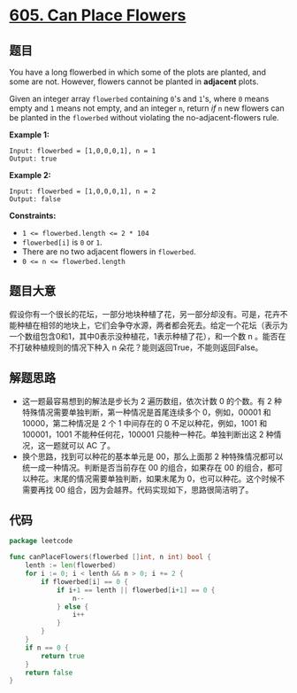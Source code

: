 # [605. Can Place Flowers](https://leetcode.com/problems/can-place-flowers/)

## 题目

You have a long flowerbed in which some of the plots are planted, and some are not. However, flowers cannot be planted in **adjacent** plots.

Given an integer array `flowerbed` containing `0`'s and `1`'s, where `0` means empty and `1` means not empty, and an integer `n`, return *if* `n` new flowers can be planted in the `flowerbed` without violating the no-adjacent-flowers rule.

**Example 1:**

```
Input: flowerbed = [1,0,0,0,1], n = 1
Output: true
```

**Example 2:**

```
Input: flowerbed = [1,0,0,0,1], n = 2
Output: false
```

**Constraints:**

- `1 <= flowerbed.length <= 2 * 104`
- `flowerbed[i]` is `0` or `1`.
- There are no two adjacent flowers in `flowerbed`.
- `0 <= n <= flowerbed.length`

## 题目大意

假设你有一个很长的花坛，一部分地块种植了花，另一部分却没有。可是，花卉不能种植在相邻的地块上，它们会争夺水源，两者都会死去。给定一个花坛（表示为一个数组包含0和1，其中0表示没种植花，1表示种植了花），和一个数 n 。能否在不打破种植规则的情况下种入 n 朵花？能则返回True，不能则返回False。

## 解题思路

- 这一题最容易想到的解法是步长为 2 遍历数组，依次计数 0 的个数。有 2 种特殊情况需要单独判断，第一种情况是首尾连续多个 0，例如，00001 和 10000，第二种情况是 2 个 1 中间存在的 0 不足以种花，例如，1001 和 100001，1001 不能种任何花，100001 只能种一种花。单独判断出这 2 种情况，这一题就可以 AC 了。
- 换个思路，找到可以种花的基本单元是 00，那么上面那 2 种特殊情况都可以统一成一种情况。判断是否当前存在 00 的组合，如果存在 00 的组合，都可以种花。末尾的情况需要单独判断，如果末尾为 0，也可以种花。这个时候不需要再找 00 组合，因为会越界。代码实现如下，思路很简洁明了。

## 代码

```go
package leetcode

func canPlaceFlowers(flowerbed []int, n int) bool {
    lenth := len(flowerbed)
    for i := 0; i < lenth && n > 0; i += 2 {
        if flowerbed[i] == 0 {
            if i+1 == lenth || flowerbed[i+1] == 0 {
                n--
            } else {
                i++
            }
        }
    }
    if n == 0 {
        return true
    }
    return false
}
```